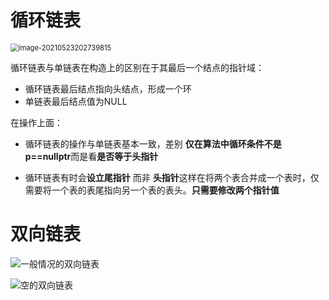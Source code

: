 # 循环链表

<img src="C:\Users\DELL\AppData\Roaming\Typora\typora-user-images\image-20210523202739815.png" alt="image-20210523202739815" style="zoom:80%;" />

循环链表与单链表在构造上的区别在于其最后一个结点的指针域：

* 循环链表最后结点指向头结点，形成一个环
* 单链表最后结点值为NULL



在操作上面：

* 循环链表的操作与单链表基本一致，差别 **仅在算法中循环条件不是p==nullptr**而是看**是否等于头指针** 

* 循环链表有时会**设立尾指针** 而非 **头指针**这样在将两个表合并成一个表时，仅需要将一个表的表尾指向另一个表的表头。**只需要修改两个指针值**



# 双向链表

![一般情况的双向链表](C:\Users\DELL\AppData\Roaming\Typora\typora-user-images\image-20210523203556451.png)



![空的双向链表](C:\Users\DELL\AppData\Roaming\Typora\typora-user-images\image-20210523203624154.png)